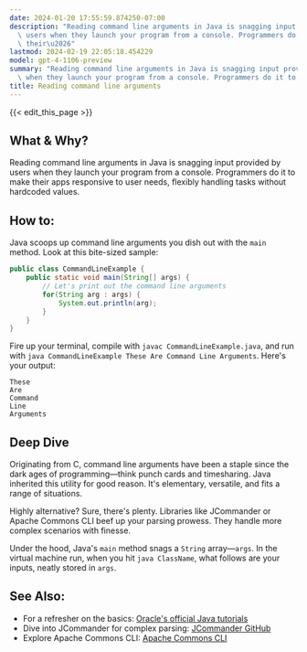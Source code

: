 ```yaml
---
date: 2024-01-20 17:55:59.874250-07:00
description: "Reading command line arguments in Java is snagging input provided by\
  \ users when they launch your program from a console. Programmers do it to make\
  \ their\u2026"
lastmod: 2024-02-19 22:05:18.454229
model: gpt-4-1106-preview
summary: "Reading command line arguments in Java is snagging input provided by users\
  \ when they launch your program from a console. Programmers do it to make their\u2026"
title: Reading command line arguments
---
```


{{< edit_this_page >}}

## What & Why?

Reading command line arguments in Java is snagging input provided by users when they launch your program from a console. Programmers do it to make their apps responsive to user needs, flexibly handling tasks without hardcoded values.

## How to:

Java scoops up command line arguments you dish out with the `main` method. Look at this bite-sized sample:

```java
public class CommandLineExample {
    public static void main(String[] args) {
        // Let's print out the command line arguments
        for(String arg : args) {
            System.out.println(arg);
        }
    }
}
```

Fire up your terminal, compile with `javac CommandLineExample.java`, and run with `java CommandLineExample These Are Command Line Arguments`. Here's your output:

```
These
Are
Command
Line
Arguments
```

## Deep Dive

Originating from C, command line arguments have been a staple since the dark ages of programming—think punch cards and timesharing. Java inherited this utility for good reason. It's elementary, versatile, and fits a range of situations.

Highly alternative? Sure, there's plenty. Libraries like JCommander or Apache Commons CLI beef up your parsing prowess. They handle more complex scenarios with finesse.

Under the hood, Java's `main` method snags a `String` array—`args`. In the virtual machine run, when you hit `java ClassName`, what follows are your inputs, neatly stored in `args`.

## See Also:

- For a refresher on the basics: [Oracle's official Java tutorials](https://docs.oracle.com/javase/tutorial/)
- Dive into JCommander for complex parsing: [JCommander GitHub](https://github.com/cbeust/jcommander)
- Explore Apache Commons CLI: [Apache Commons CLI](https://commons.apache.org/proper/commons-cli/)
